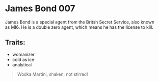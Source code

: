 # James Bond 007

James Bond is a special agent from the Britsh Secret Service, also known as MI6. He is a double zero agent, which means he has the license to kill.

## Traits:

* womanizer
* cold as ice
* analytical

> Wodka Martini, shaken, not stirred! 
